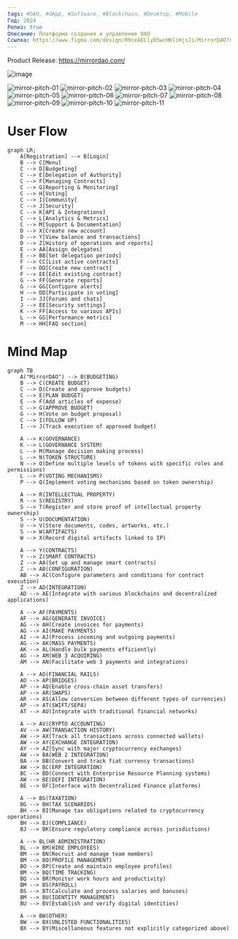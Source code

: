 ```yaml
---
tags: #DAO, #dApp, #Software, #Blockchain, #Desktop, #Mobile
Год: 2024
Релиз: true
Описание: Платформа создания и управление DAO
Ссылка: https://www.figma.com/design/R9ceAELlyO5wcHKliHjsJi/MirrorDAO?node-id=0-1&t=04iPDPk98aHil4FF-1
---
```


Product Release: https://mirrordao.com/

![image](https://github.com/user-attachments/assets/e323c394-3d30-440f-8d5d-65aa814c8d8d)

![mirror-pitch-01](https://github.com/user-attachments/assets/7b86eac4-78c8-44f1-a2f0-0414a3bfbb29)
![mirror-pitch-02](https://github.com/user-attachments/assets/b9942eea-2292-4f1f-bc82-5769cbb50b40)
![mirror-pitch-03](https://github.com/user-attachments/assets/d545c3d2-9087-462a-b10e-7f9b23618d21)
![mirror-pitch-04](https://github.com/user-attachments/assets/26cf7c63-1d53-4dbd-a667-06b66ddc80c0)
![mirror-pitch-05](https://github.com/user-attachments/assets/ae505d0e-61de-4cec-bdc2-30e630704d50)
![mirror-pitch-06](https://github.com/user-attachments/assets/4bce1dfc-b32e-48f8-9f75-fa2cbe57a596)
![mirror-pitch-07](https://github.com/user-attachments/assets/eac4260c-b371-4e23-a163-105ff0b1f4b8)
![mirror-pitch-08](https://github.com/user-attachments/assets/f7b5f17f-7170-4f4d-9b1c-956c158c8938)
![mirror-pitch-09](https://github.com/user-attachments/assets/97003d3e-4ebe-4e56-88c0-2f72e054fec0)
![mirror-pitch-10](https://github.com/user-attachments/assets/c96c0e7a-0298-4dde-bb83-2b62ac85a94b)
![mirror-pitch-11](https://github.com/user-attachments/assets/4575e762-2c62-4c77-9f25-b6b6abac4545)



# User Flow

```mermaid
graph LR;
    A[Registration] --> B[Login]
    B --> C[Menu]
    C --> D[Budgeting]
    C --> E[Delegation of Authority]
    C --> F[Managing Contracts]
    C --> G[Reporting & Monitoring]
    C --> H[Voting]
    C --> I[Community]
    C --> J[Security]
    C --> K[API & Integrations]
    C --> L[Analytics & Metrics]
    C --> M[Support & Documentation]
    D --> X[Create new account]
    D --> Y[View balance and transactions]
    D --> Z[History of operations and reports]
    E --> AA[Assign delegates]
    E --> BB[Set delegation periods]
    F --> CC[List active contracts]
    F --> DD[Create new contract]
    F --> EE[Edit existing contract]
    G --> FF[Generate reports]
    G --> GG[Configure alerts]
    H --> DD[Participate in voting]
    I --> JJ[Forums and chats]
    J --> EE[Security settings]
    K --> FF[Access to various APIs]
    L --> GG[Performance metrics]
    M --> HH[FAQ section]
```


# Mind Map

```mermaid
graph TB
    A("MirrorDAO") --> B(BUDGETING)
    B --> C(CREATE BUDGET)
    C --> D(Create and approve budgets)
    C --> E(PLAN BUDGET)
    E --> F(Add articles of expense)
    C --> G(APPROVE BUDGET)
    G --> H(Vote on budget proposal)
    C --> I(FOLLOW UP)
    I --> J(Track execution of approved budget)

    A --> K(GOVERNANCE)
    K --> L(GOVERNANCE SYSTEM)
    L --> M(Manage decision making process)
    L --> N(TOKEN STRUCTURE)
    N --> O(Define multiple levels of tokens with specific roles and permissions)
    L --> P(VOTING MECHANISMS)
    P --> Q(Implement voting mechanisms based on token ownership)

    A --> R(INTELLECTUAL PROPERTY)
    R --> S(REGISTRY)
    S --> T(Register and store proof of intellectual property ownership)
    S --> U(DOCUMENTATION)
    U --> V(Store documents, codes, artworks, etc.)
    S --> W(ARTIFACTS)
    W --> X(Record digital artifacts linked to IP)

    A --> Y(CONTRACTS)
    Y --> Z(SMART CONTRACTS)
    Z --> AA(Set up and manage smart contracts)
    Z --> AB(CONFIGURATION)
    AB --> AC(Configure parameters and conditions for contract execution)
    Z --> AD(INTEGRATION)
    AD --> AE(Integrate with various blockchains and decentralized applications)

    A --> AF(PAYMENTS)
    AF --> AG(GENERATE INVOICE)
    AG --> AH(Create invoices for payments)
    AG --> AI(MAKE PAYMENTS)
    AI --> AJ(Process incoming and outgoing payments)
    AG --> AK(MASS PAYMENTS)
    AK --> AL(Handle bulk payments efficiently)
    AG --> AM(WEB 3 ACQUIRING)
    AM --> AN(Facilitate web 3 payments and integrations)

    A --> AO(FINANCIAL RAILS)
    AO --> AP(BRIDGES)
    AP --> AQ(Enable cross-chain asset transfers)
    AP --> AR(SWAPS)
    AR --> AS(Allow conversion between different types of currencies)
    AP --> AT(SWIFT/SEPA)
    AT --> AU(Integrate with traditional financial networks)

    A --> AV(CRYPTO ACCOUNTING)
    AV --> AW(TRANSACTION HISTORY)
    AW --> AX(Track all transactions across connected wallets)
    AW --> AY(EXCHANGE INTEGRATION)
    AY --> AZ(Sync with major cryptocurrency exchanges)
    AW --> BA(WEB 2 INTEGRATION)
    BA --> BB(Convert and track fiat currency transactions)
    AW --> BC(ERP INTEGRATION)
    BC --> BD(Connect with Enterprise Resource Planning systems)
    AW --> BE(DEFI INTEGRATION)
    BE --> BF(Interface with Decentralized Finance platforms)

    A --> BG(TAXATION)
    BG --> BH(TAX SCENARIOS)
    BH --> BI(Manage tax obligations related to cryptocurrency operations)
    BH --> BJ(COMPLIANCE)
    BJ --> BK(Ensure regulatory compliance across jurisdictions)

    A --> BL(HR ADMINISTRATION)
    BL --> BM(HIRE EMPLOYEES)
    BM --> BN(Recruit and manage team members)
    BM --> BO(PROFILE MANAGEMENT)
    BO --> BP(Create and maintain employee profiles)
    BM --> BQ(TIME TRACKING)
    BQ --> BR(Monitor work hours and productivity)
    BM --> BS(PAYROLL)
    BS --> BT(Calculate and process salaries and bonuses)
    BM --> BU(IDENTITY MANAGEMENT)
    BU --> BV(Establish and verify digital identities)

    A --> BW(OTHER)
    BW --> BX(UNLISTED FUNCTIONALITIES)
    BX --> BY(Miscellaneous features not explicitly categorized above)
```
